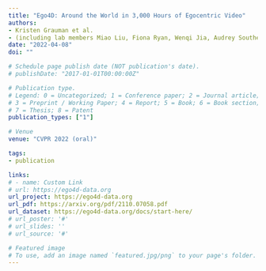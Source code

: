 ```yaml
---
title: "Ego4D: Around the World in 3,000 Hours of Egocentric Video"
authors:
- Kristen Grauman et al.
- (including lab members Miao Liu, Fiona Ryan, Wenqi Jia, Audrey Southerland, and James M. Rehg)
date: "2022-04-08"
doi: ""

# Schedule page publish date (NOT publication's date).
# publishDate: "2017-01-01T00:00:00Z"

# Publication type.
# Legend: 0 = Uncategorized; 1 = Conference paper; 2 = Journal article;
# 3 = Preprint / Working Paper; 4 = Report; 5 = Book; 6 = Book section;
# 7 = Thesis; 8 = Patent
publication_types: ["1"]

# Venue
venue: "CVPR 2022 (oral)"

tags:
- publication

links:
# - name: Custom Link
# url: https://ego4d-data.org
url_project: https://ego4d-data.org
url_pdf: https://arxiv.org/pdf/2110.07058.pdf
url_dataset: https://ego4d-data.org/docs/start-here/
# url_poster: '#'
# url_slides: ''
# url_source: '#'

# Featured image
# To use, add an image named `featured.jpg/png` to your page's folder.
---
```

